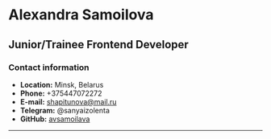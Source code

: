 # Alexandra Samoilova



## Junior/Trainee Frontend Developer



### Contact information


+ **Location:** Minsk, Belarus
+ **Phone:** +375447072272
+ **E-mail:** shapitunova@mail.ru
+ **Telegram:** @sanyaizolenta
+ **GitHub:** [avsamoilava](https://github.com/avsamoilava)


------

